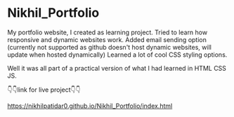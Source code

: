 # Nikhil_Portfolio
My portfolio website, I created as learning project.
Tried to learn how responsive and dynamic websites work.
Added email sending option (currently not supported as github doesn't host dynamic websites, will update when hosted dynamically)
Learned a lot of cool CSS styling options.

Well it was all part of a practical version of what I had learned in HTML CSS JS.

👇👇link for live project👇👇

https://nikhilpatidar0.github.io/Nikhil_Portfolio/index.html
